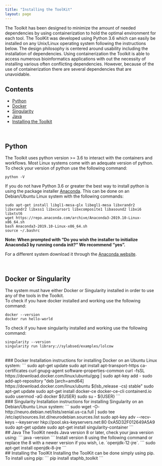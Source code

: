 ```yaml
---
title: "Installing the ToolKit"
layout: page
---
```


The Toolkit has been designed to minimize the amount of needed dependencies by using containerization to hold the optimal environment for each tool. The ToolKit was developed using Python 3.6 which can easily be installed on any Unix/Linux operating system following the instructions below. The design philosophy is centered around usability including the installation of dependencies. Using containerization the Toolkit is able to access numerous bioinformatics applications with out the necessity of installing various often conflicting dependencies. However, because of the use of containerization there are several dependencies that are unavoidable.

## Contents
  * [Python](#python)
  * [Docker](#docker)
  * [Singularity](#singularity)
  * [Java](#java)
  * [Installing the Toolkit](#installing-the-toolkit)

<br>

## Python
The Toolkit uses python version >= 3.6 to interact with the containers and workflows. Most Linux systems come with an adequate version of python.  
To check your version of python use the following command:
```
python -V
```

If you do not have Python 3.6 or greater the best way to install python is using the package installer [Anaconda](https://www.anaconda.com/). This can be done on an Debian/Ubuntu Linux system with the following commands:
```
sudo apt-get install libgl1-mesa-glx libegl1-mesa libxrandr2 libxrandr2 libxss1 libxcursor1 libxcomposite1 libasound2 libxi6 libxtst6
wget https://repo.anaconda.com/archive/Anaconda3-2019.10-Linux-x86_64.sh
bash Anaconda3-2019.10-Linux-x86_64.sh
source ~/.bashrc
```
**Note: When prompted with “Do you wish the installer to initialize Anaconda3 by running conda init?” We recommend “yes”.**

For a different system download it through the [Anaconda website](https://www.anaconda.com/distribution/).

<br>

## Docker or Singularity
The system must have either Docker or Singularity installed in order to use any of the tools in the Toolkit.  
To check if you have docker installed and working use the following command:  
```
docker --version
docker run hello-world
```
To check if you have singularity installed and working use the following command:  
```
singularity --version
singularity run library://sylabsed/examples/lolcow
```
<br>
### Docker
Installation instructions for installing Docker on an Ubuntu Linux system:  
```
sudo apt-get update
sudo apt install apt-transport-https ca-certificates curl gnupg-agent software-properties-common
curl -fsSL https://download.docker.com/linux/ubuntu/gpg | sudo apt-key add -
sudo add-apt-repository "deb [arch=amd64] https://download.docker.com/linux/ubuntu $(lsb_release -cs) stable"
sudo apt-get update
sudo apt-get install docker-ce docker-ce-cli containerd.io
sudo usermod -aG docker ${USER}
sudo su - ${USER}
```
<br>
### Singularity
Installation instructions for installing Singularity on an Debian/Ubuntu Linux system:
```
sudo wget -O- http://neuro.debian.net/lists/xenial.us-ca.full | sudo tee /etc/apt/sources.list.d/neurodebian.sources.list
sudo apt-key adv --recv-keys --keyserver hkp://pool.sks-keyservers.net:80 0xA5D32F012649A5A9
sudo apt-get update
sudo apt-get install singularity-container
```
<br>
## Java
The ToolKit needs Java version 8 or later, check your java version using:  
```
java -version
```
Install version 8 using the following command or replace the 8 with a newer version if you wish, i.e. `openjdk-12-jre`.  
```
sudo apt-get install openjdk-8-jre
```
<br>
## Installing the ToolKit
Installing the ToolKit can be done simply using pip. To install using pip:
```
pip install staphb_toolkit
```

